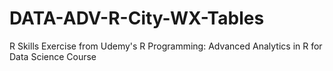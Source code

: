 # DATA-ADV-R-City-WX-Tables
R Skills Exercise from Udemy's R Programming: Advanced Analytics in R for Data Science Course
